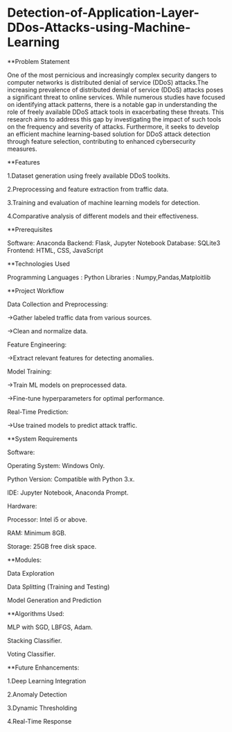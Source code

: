 # Detection-of-Application-Layer-DDos-Attacks-using-Machine-Learning
**Problem Statement

One of the most pernicious and increasingly complex security dangers to computer networks is distributed denial of service (DDoS) attacks.The increasing prevalence of distributed denial of service (DDoS) attacks poses a significant threat to online services. While numerous studies have focused on identifying attack patterns, there is a notable gap in understanding the role of freely available DDoS attack tools in
exacerbating these threats. This research aims to address this gap by investigating the impact of such tools on the frequency and severity of attacks. Furthermore, it seeks to develop an efficient machine learning-based solution for DDoS attack detection through feature selection, contributing to enhanced cybersecurity measures. 

**Features

1.Dataset generation using freely available DDoS toolkits.

2.Preprocessing and feature extraction from traffic data.

3.Training and evaluation of machine learning models for detection.

4.Comparative analysis of different models and their effectiveness.

**Prerequisites

Software: Anaconda
Backend: Flask, Jupyter Notebook
Database: SQLite3
Frontend: HTML, CSS, JavaScript

**Technologies Used

Programming Languages : Python
Libraries : Numpy,Pandas,Matploitlib

**Project Workflow

Data Collection and Preprocessing:

->Gather labeled traffic data from various sources.

->Clean and normalize data.

Feature Engineering:

->Extract relevant features for detecting anomalies.

Model Training:

->Train ML models on preprocessed data.

->Fine-tune hyperparameters for optimal performance.

Real-Time Prediction:

->Use trained models to predict attack traffic.

 **System Requirements
 
Software:

Operating System: Windows Only.

Python Version: Compatible with Python 3.x.

IDE: Jupyter Notebook, Anaconda Prompt.

Hardware:

Processor: Intel i5 or above.

RAM: Minimum 8GB.

Storage: 25GB free disk space.

**Modules:

Data Exploration

Data Splitting (Training and Testing)

Model Generation and Prediction

**Algorithms Used:

MLP with SGD, LBFGS, Adam.

Stacking Classifier.

Voting Classifier.

**Future Enhancements:

1.Deep Learning Integration

2.Anomaly Detection

3.Dynamic Thresholding

4.Real-Time Response



